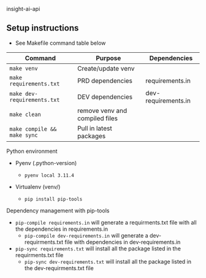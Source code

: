 insight-ai-api

## Setup instructions
- See Makefile command table below

| Command                     | Purpose                        | Dependencies        |
|-----------------------------|--------------------------------|---------------------|
| `make venv`                 | Create/update venv             |                     |
| `make requirements.txt`     | PRD dependencies               | requirements.in     |
| `make dev-requirements.txt` | DEV dependencies               | dev-requirements.in |
| `make clean`                | remove venv and compiled files |                     |
| `make compile && make sync` | Pull in latest packages        |                     |


Python environment
- Pyenv (.python-version)
  - `pyenv local 3.11.4`

- Virtualenv (venv/)
  - `pip install pip-tools`

Dependency management with pip-tools
- `pip-compile requirements.in` will generate a requirments.txt file with all the dependencies in requirements.in
  - `pip-compile dev-requirements.in` will generate a dev-requirments.txt file with dependencies in dev-requirements.in
- `pip-sync requirements.txt` will install all the package listed in the requirments.txt file
  - `pip-sync dev-requirements.txt` will install all the package listed in the dev-requirments.txt file
